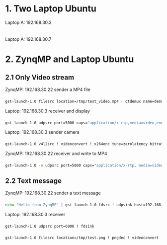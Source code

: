 # 1. Two Laptop Ubuntu
Laptop A: 192.168.30.3
###
```bash
```
Laptop A: 192.168.30.7
# 2. ZynqMP and Laptop Ubuntu
## 2.1 Only Video stream
ZynqMP: 192.168.30.22 sender a MP4 file
###
```bash
gst-launch-1.0 filesrc location=/tmp/test_video.mp4 ! qtdemux name=demux demux.video_0 ! queue ! h264parse ! rtph264pay config-interval=1 pt=96 ! udpsink host=192.168.30.3 port=5000
```
Laptop: 192.168.30.3 receiver and display
###
```bash
gst-launch-1.0 udpsrc port=5000 caps="application/x-rtp,media=video,encoding-name=H264,payload=96" ! rtph264depay ! avdec_h264 ! videoconvert ! autovideosink
```
Laptop: 192.168.30.3 sender camera
###
```bash
gst-launch-1.0 v4l2src ! videoconvert ! x264enc tune=zerolatency bitrate=2000 speed-preset=ultrafast ! rtph264pay config-interval=1 pt=96 ! udpsink host=192.168.30.22 port=5000
```
ZynqMP: 192.168.30.22 receiver and write to MP4
###
```bash
gst-launch-1.0 -e udpsrc port=5000 caps="application/x-rtp, media=video, encoding-name=H264, payload=96" ! rtph264depay ! h264parse ! mp4mux ! filesink location=/tmp/output.mp4
```
## 2.2 Text message
ZynqMP: 192.168.30.22 sender a text message
###
```bash
echo "Hello from ZynqMP" | gst-launch-1.0 fdsrc ! udpsink host=192.168.30.3 port=6000
```
Laptop: 192.168.30.3 receiver
###
```bash
gst-launch-1.0 udpsrc port=6000 ! fdsink
```
###
```bash
gst-launch-1.0 filesrc location=/tmp/test.png ! pngdec ! videoconvert ! jpegenc ! udpsink host=192.168.30.3 port=5000
```
